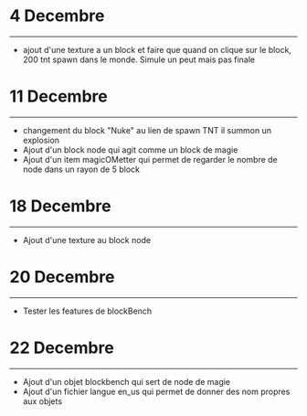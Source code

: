 # 4 Decembre
***
* ajout d'une texture a un block et faire que quand on clique sur le block, 200 tnt spawn dans le monde. Simule un peut mais pas finale


# 11 Decembre
***
* changement du block "Nuke" au lien de spawn TNT il summon un explosion
* Ajout d'un block node qui agit comme un block de magie
* Ajout d'un item magicOMetter qui permet de regarder le nombre de node dans un rayon de 5 block

# 18 Decembre
***
* Ajout d'une texture au block node

# 20 Decembre
***
* Tester les features de blockBench

# 22 Decembre
***
* Ajout d'un objet blockbench qui sert de node de magie
* Ajout d'un fichier langue en_us qui permet de donner des nom propres aux objets
